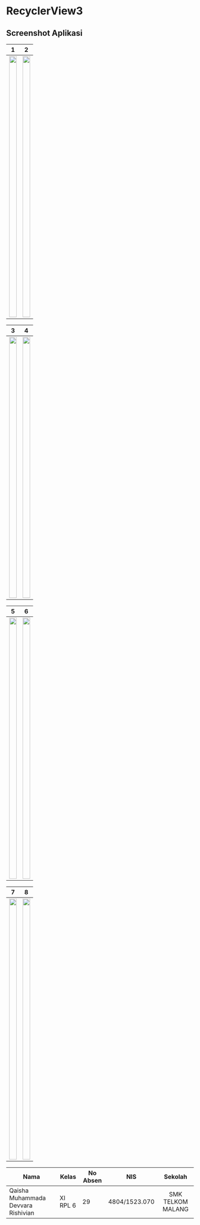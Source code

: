 # RecyclerView3

## Screenshot Aplikasi

| 1                                 | 2                                                                                                                                                                                           |
| --------------------------------- |---------------------------------------------------------------------------------------------------------------------------------------------------------------------------------------------|
| <img src="https://drive.google.com/uc?export=view&id=0B8_804cZOxxZZWJ1aTl2ejZpQk0" width="100%" height="700px">| <img src="https://drive.google.com/uc?export=view&id=0B8_804cZOxxZTDFQbWE5TEluQ0E" width="100%" height="700px">|

| 3                                 | 4                                                                                                                                                                                           |
| --------------------------------- |---------------------------------------------------------------------------------------------------------------------------------------------------------------------------------------------|
| <img src="https://drive.google.com/uc?export=view&id=0B8_804cZOxxZbnpVY2hkUFQxWHM" width="100%" height="700px">| <img src="https://drive.google.com/uc?export=view&id=0B8_804cZOxxZQlM5dVJkd2lqUkk" width="100%" height="700px">|

| 5                                 | 6                                                                                                                                                                                           |
| --------------------------------- |---------------------------------------------------------------------------------------------------------------------------------------------------------------------------------------------|
| <img src="https://drive.google.com/uc?export=view&id=0B8_804cZOxxZY0pMOE1TQUxaaWs" width="100%" height="700px">| <img src="https://drive.google.com/uc?export=view&id=0B8_804cZOxxZUlFKRk5qWHgxaEU" width="100%" height="700px">|

| 7                                 | 8                                                                                                                                                                                           |
| --------------------------------- |---------------------------------------------------------------------------------------------------------------------------------------------------------------------------------------------|
| <img src="https://drive.google.com/uc?export=view&id=0B8_804cZOxxZcVlZZ1FYUnhWS0k" width="100%" height="700px">| <img src="https://drive.google.com/uc?export=view&id=0B8_804cZOxxZRVlxWGVYMDQyNmM" width="100%" height="700px">|



| Nama                              | Kelas    | No Absen  | NIS          | Sekolah           |
| --------------------------------- |----------| ----------|--------------|:-----------------:|
| Qaisha Muhammada Devvara Rishivian| XI RPL 6 | 29        | 4804/1523.070| SMK TELKOM MALANG |
